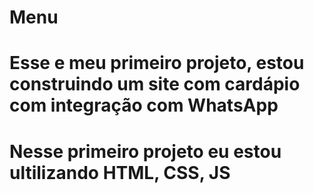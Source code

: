 # Menu
# Esse e meu primeiro projeto, estou construindo um site com cardápio com integração com WhatsApp
# Nesse primeiro projeto eu estou ultilizando HTML, CSS, JS
